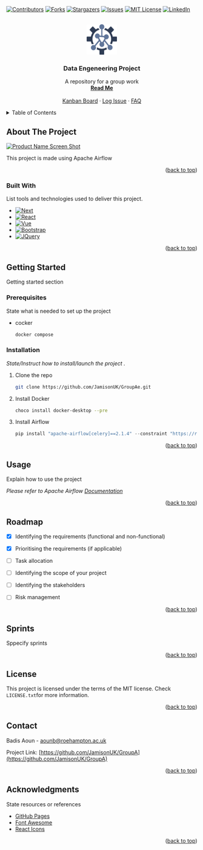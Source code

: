 <a name="readme-top"></a>

<!-- PROJECT SHIELDS
*** https://www.markdownguide.org/basic-syntax/#reference-style-links
-->

[![Contributors][contributors-shield]][contributors-url]
[![Forks][forks-shield]][forks-url]
[![Stargazers][stars-shield]][stars-url]
[![Issues][issues-shield]][issues-url]
[![MIT License][license-shield]][license-url]
[![LinkedIn][linkedin-shield]][linkedin-url]



<!-- PROJECT LOGO -->
<br />
<div align="center">
  <a href="https://github.com/othneildrew/Best-README-Template">
    <img src="images/logo.png" alt="Logo" width="80" height="80">
  </a>

  <h3 align="center">Data Engeneering Project</h3>

  <p align="center">
    A repository for a group work
    <br />
    <a href="https://github.com/users/JamisonUK/GroupA/ReadME.md"><strong>Read Me</strong></a>
    <br />
    <br />
    <a href="https://github.com/users/JamisonUK/projects/1">Kanban Board</a>
    ·
    <a href="https://github.com/JamisonUK/GroupA/issues">Log Issue</a>
    ·
    <a href="https://github.com/JamisonUK/GroupA/FAQ.md">FAQ</a>
  </p>
</div>



<!-- TABLE OF CONTENTS -->
<details>
  <summary>Table of Contents</summary>
  <ol>
    <li>
      <a href="#about-the-project">About The Project</a>
      <ul>
        <li><a href="#built-with">Built With</a></li>
      </ul>
    </li>
    <li>
      <a href="#getting-started">Getting Started</a>
      <ul>
        <li><a href="#prerequisites">Prerequisites</a></li>
        <li><a href="#installation">Installation</a></li>
      </ul>
    </li>
    <li><a href="#usage">Usage</a></li>
    <li><a href="#roadmap">Roadmap</a></li>
    <li><a href="#contributing">Contributing</a></li>
    <li><a href="#license">License</a></li>
    <li><a href="#contact">Contact</a></li>
    <li><a href="#acknowledgments">Acknowledgments</a></li>
  </ol>
</details>



<!-- ABOUT THE PROJECT -->
## About The Project

[![Product Name Screen Shot][product-screenshot]](https://airflow.apache.org/)

This project is made using Apache Airflow

<!-- Back to top -->
<p align="right">(<a href="#readme-top">back to top</a>)</p>


### Built With

List tools and technologies used to deliver this project.

* [![Next][Next.js]][Next-url]
* [![React][React.js]][React-url]
* [![Vue][Vue.js]][Vue-url]
* [![Bootstrap][Bootstrap.com]][Bootstrap-url]
* [![JQuery][JQuery.com]][JQuery-url]

<p align="right">(<a href="#readme-top">back to top</a>)</p>



<!-- GETTING STARTED -->
## Getting Started

Getting started section

### Prerequisites

State what is needed to set up the project
* cocker
  ```sh
  docker compose
  ```

### Installation

_State/Instruct how to install/launch the project ._

1. Clone the repo
   ```sh
   git clone https://github.com/JamisonUK/GroupAe.git
   ```
2. Install Docker
   ```sh
   choco install docker-desktop --pre
   ```
3. Install Airflow
   ```js
   pip install "apache-airflow[celery]==2.1.4" --constraint "https://raw.githubusercontent.com/apache/airflow/constraints-2.1.4/constraints-3.6.txt"
   ```

<p align="right">(<a href="#readme-top">back to top</a>)</p>



<!-- USAGE EXAMPLES -->
## Usage

Explain how to use the project

_Please refer to Apache Airflow [Documentation](https://airflow.apache.org/)_

<p align="right">(<a href="#readme-top">back to top</a>)</p>



<!-- ROADMAP -->
## Roadmap

- [x] Identifying the requirements (functional and non-functional)
- [x] Prioritising the requirements (if applicable)
- [ ] Task allocation
- [ ] Identifying the scope of your project
- [ ] Identifying the stakeholders
- [ ] Risk management



<p align="right">(<a href="#readme-top">back to top</a>)</p>



<!-- CONTRIBUTING -->
## Sprints

Sppecify sprints



<p align="right">(<a href="#readme-top">back to top</a>)</p>



<!-- LICENSE -->
## License

This project is licensed under the terms of the MIT license. Check `LICENSE.txt`for more information.

<p align="right">(<a href="#readme-top">back to top</a>)</p>



<!-- CONTACT -->
## Contact

Badis Aoun  - aounb@roehampton.ac.uk

Project Link: [https://github.com/JamisonUK/GroupA](https://github.com/JamisonUK/GroupA)

<p align="right">(<a href="#readme-top">back to top</a>)</p>



<!-- ACKNOWLEDGMENTS -->
## Acknowledgments

State resources or references

* [GitHub Pages](https://pages.github.com)
* [Font Awesome](https://fontawesome.com)
* [React Icons](https://react-icons.github.io/react-icons/search)

<p align="right">(<a href="#readme-top">back to top</a>)</p>



<!-- MARKDOWN LINKS & IMAGES -->
<!-- https://www.markdownguide.org/basic-syntax/#reference-style-links -->
[contributors-shield]: https://img.shields.io/github/contributors/JamisonUK/GroupA
[contributors-url]: https://github.com/JamisonUK/GroupA/graphs/contributors
[forks-shield]: https://img.shields.io/github/forks/JamisonUK/GroupA?style=social
[forks-url]: https://github.com/JamisonUK/GroupA/network/members
[stars-shield]: https://img.shields.io/github/stars/JamisonUK/GroupA?style=social
[stars-url]: https://github.com/JamisonUK/GroupA/stargazers
[issues-shield]: https://img.shields.io/github/issues/JamisonUK/GroupA
[issues-url]: https://github.com/JamisonUK/GroupA/issues
[license-shield]: https://img.shields.io/github/license/JamisonUK/GroupA
[license-url]: https://github.com/JamisonUK/GroupA/master/LICENSE.txt
[linkedin-shield]: https://img.shields.io/badge/-LinkedIn-black.svg?style=for-the-badge&logo=linkedin&colorB=555
[linkedin-url]: ttps://linkedin.com
[product-screenshot]: images/screenshot.png
[Next.js]: https://img.shields.io/badge/next.js-000000?style=for-the-badge&logo=nextdotjs&logoColor=white
[Next-url]: https://nextjs.org/
[React.js]: https://img.shields.io/badge/React-20232A?style=for-the-badge&logo=react&logoColor=61DAFB
[React-url]: https://reactjs.org/
[Vue.js]: https://img.shields.io/badge/Vue.js-35495E?style=for-the-badge&logo=vuedotjs&logoColor=4FC08D
[Vue-url]: https://vuejs.org/
[Angular.io]: https://img.shields.io/badge/Angular-DD0031?style=for-the-badge&logo=angular&logoColor=white
[Angular-url]: https://angular.io/
[Svelte.dev]: https://img.shields.io/badge/Svelte-4A4A55?style=for-the-badge&logo=svelte&logoColor=FF3E00
[Svelte-url]: https://svelte.dev/
[Laravel.com]: https://img.shields.io/badge/Laravel-FF2D20?style=for-the-badge&logo=laravel&logoColor=white
[Laravel-url]: https://laravel.com
[Bootstrap.com]: https://img.shields.io/badge/Bootstrap-563D7C?style=for-the-badge&logo=bootstrap&logoColor=white
[Bootstrap-url]: https://getbootstrap.com
[JQuery.com]: https://img.shields.io/badge/jQuery-0769AD?style=for-the-badge&logo=jquery&logoColor=white
[JQuery-url]: https://jquery.com 
